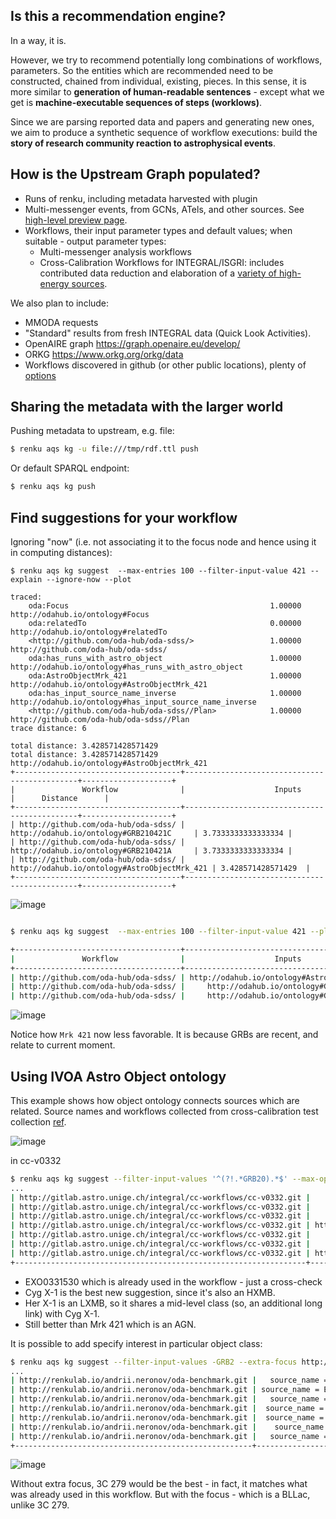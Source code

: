 ## Is this a recommendation engine?

In a way, it is. 

However, we try to recommend potentially long combinations of workflows, parameters. 
So the entities which are recommended need to be constructed, chained from individual, existing, pieces. In this sense, it is more similar to **generation of human-readable sentences** - except what we get is **machine-executable sequences of steps (worklows)**.

Since we are parsing reported data and papers and generating new ones, we aim to produce a synthetic sequence of workflow executions: build the **story of research community reaction to astrophysical events**.

## How is the Upstream Graph populated?

* Runs of renku, including metadata harvested with plugin 
* Multi-messenger events, from GCNs, ATels, and other sources. See [high-level preview page](https://integral-observatory.github.io/).
* Workflows, their input parameter types and default values; when suitable - output parameter types:
  * Multi-messenger analysis workflows
  * Cross-Calibration Workflows for INTEGRAL/ISGRI: includes contributed data reduction and elaboration of a [variety of high-energy sources](https://share.streamlit.io/volodymyrss/streamlit-cc/app.py).

We also plan to include:
* MMODA requests
* "Standard" results from fresh INTEGRAL data (Quick Look Activities).
* OpenAIRE graph https://graph.openaire.eu/develop/
* ORKG https://www.orkg.org/orkg/data
* Workflows discovered in github (or other public locations), plenty of [options](https://github.com/search?q=astroquery+in%3Afile+extension%3Aipynb)


## Sharing the metadata with the larger world

Pushing metadata to upstream, e.g. file:

```bash
$ renku aqs kg -u file:///tmp/rdf.ttl push
```

Or default SPARQL endpoint:

```bash
$ renku aqs kg push
```

## Find suggestions for your workflow


Ignoring "now" (i.e. not associating it to the focus node and hence using it in computing distances):


```
$ renku aqs kg suggest  --max-entries 100 --filter-input-value 421 --explain --ignore-now --plot

traced:
    oda:Focus                                             1.00000  http://odahub.io/ontology#Focus
    oda:relatedTo                                         0.00000  http://odahub.io/ontology#relatedTo
    <http://github.com/oda-hub/oda-sdss/>                 1.00000  http://github.com/oda-hub/oda-sdss/
    oda:has_runs_with_astro_object                        1.00000  http://odahub.io/ontology#has_runs_with_astro_object
    oda:AstroObjectMrk_421                                1.00000  http://odahub.io/ontology#AstroObjectMrk_421
    oda:has_input_source_name_inverse                     1.00000  http://odahub.io/ontology#has_input_source_name_inverse
    <http://github.com/oda-hub/oda-sdss//Plan>            1.00000  http://github.com/oda-hub/oda-sdss//Plan
trace distance: 6

total distance: 3.428571428571429
total distance: 3.428571428571429 http://odahub.io/ontology#AstroObjectMrk_421
+-------------------------------------+----------------------------------------------+--------------------+
|               Workflow              |                    Inputs                    |      Distance      |
+-------------------------------------+----------------------------------------------+--------------------+
| http://github.com/oda-hub/oda-sdss/ |     http://odahub.io/ontology#GRB210421C     | 3.7333333333333334 |
| http://github.com/oda-hub/oda-sdss/ |     http://odahub.io/ontology#GRB210421A     | 3.7333333333333334 |
| http://github.com/oda-hub/oda-sdss/ | http://odahub.io/ontology#AstroObjectMrk_421 | 3.428571428571429  |
+-------------------------------------+----------------------------------------------+--------------------+
```

![image](https://user-images.githubusercontent.com/3909535/141481430-f487319b-aca1-4ea2-b79a-a41923e5c530.png)




```bash

$ renku aqs kg suggest  --max-entries 100 --filter-input-value 421 --plot```

+-------------------------------------+----------------------------------------------+--------------------+
|               Workflow              |                    Inputs                    |      Distance      |
+-------------------------------------+----------------------------------------------+--------------------+
| http://github.com/oda-hub/oda-sdss/ | http://odahub.io/ontology#AstroObjectMrk_421 | 3.428571428571429  |
| http://github.com/oda-hub/oda-sdss/ |     http://odahub.io/ontology#GRB210421A     | 2.4317929154938036 |
| http://github.com/oda-hub/oda-sdss/ |     http://odahub.io/ontology#GRB210421C     | 2.431026469780614  |

```
![image](https://user-images.githubusercontent.com/3909535/141480299-6d50853a-f1e9-47ee-8134-aa9fb512cb23.png)


Notice how `Mrk 421` now less favorable. It is because GRBs are recent, and relate to current moment.




## Using IVOA Astro Object ontology

This example shows how object ontology connects sources which are related. Source names and workflows collected from cross-calibration test collection [ref](...).

![image](https://user-images.githubusercontent.com/3909535/141535619-e48808e6-2154-456e-962b-1f341ca574d9.png)

in cc-v0332

```bash
$ renku aqs kg suggest --filter-input-values '^(?!.*GRB20).*$' --max-options 1500 --learn-inputs --explain  --ignore-now
...
| http://gitlab.astro.unige.ch/integral/cc-workflows/cc-v0332.git |     http://odahub.io/ontology#GRB210101A     | 12.68031496062992 |
| http://gitlab.astro.unige.ch/integral/cc-workflows/cc-v0332.git |     http://odahub.io/ontology#GRB080102A     | 12.68031496062992 |
| http://gitlab.astro.unige.ch/integral/cc-workflows/cc-v0332.git |     http://odahub.io/ontology#GRB080101A     | 12.68031496062992 |
| http://gitlab.astro.unige.ch/integral/cc-workflows/cc-v0332.git | http://odahub.io/ontology#AstroObjectMrk_421 | 12.68031496062992 |
| http://gitlab.astro.unige.ch/integral/cc-workflows/cc-v0332.git |    http://odahub.io/ontology/values#HerX1    |  7.38715063802749 |
| http://gitlab.astro.unige.ch/integral/cc-workflows/cc-v0332.git |    http://odahub.io/ontology/values#CygX1    | 5.013123617596461 |
| http://gitlab.astro.unige.ch/integral/cc-workflows/cc-v0332.git | http://odahub.io/ontology/values#EXO0331530  | 4.421476510067114 |
+-----------------------------------------------------------------+----------------------------------------------+-------------------+
```


* EXO0331530 which is already used in the workflow - just a cross-check
* Cyg X-1 is the best new suggestion, since it's also an HXMB. 
* Her X-1 is an LXMB, so it shares a mid-level class (so, an additional long link) with Cyg X-1. 
* Still better than Mrk 421 which is an AGN.


It is possible to add specify interest in particular object class:

```bash
$ renku aqs kg suggest --filter-input-values -GRB2 --extra-focus http://www.ivoa.net/rdf/object-type#bl-lac
...
| http://renkulab.io/andrii.neronov/oda-benchmark.git |   source_name = Her X-1    | 3.2807881773399012 |
| http://renkulab.io/andrii.neronov/oda-benchmark.git | source_name = EXO 0331+530 | 3.2807881773399012 |
| http://renkulab.io/andrii.neronov/oda-benchmark.git |   source_name = Cyg X-1    | 3.2807881773399012 |
| http://renkulab.io/andrii.neronov/oda-benchmark.git |  source_name = GRB080101A  | 3.057648152884949  |
| http://renkulab.io/andrii.neronov/oda-benchmark.git |  source_name = GRB080102A  | 3.0576478882363274 |
| http://renkulab.io/andrii.neronov/oda-benchmark.git |    source_name = 3C 279    |        2.25        |
| http://renkulab.io/andrii.neronov/oda-benchmark.git |   source_name = Mrk 421    | 1.6517763713260378 |
+-----------------------------------------------------+----------------------------+--------------------+
```
![image](https://user-images.githubusercontent.com/3909535/142404255-48c35829-5f46-4a6b-8270-afcc1cf61faf.png)


Without extra focus, 3C 279 would be the best - in fact, it matches what was already used in this workflow. But with the focus - which is a BLLac, unlike 3C 279.


